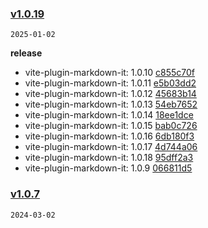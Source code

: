 ### [v1.0.19](https://gitee.com/Elora_Cloud/vite-plugin-markdown-it/compare/v1.0.7...v1.0.19)

`2025-01-02`

**release**

- vite-plugin-markdown-it: 1.0.10 [c855c70f](https://gitee.com/Elora_Cloud/vite-plugin-markdown-it/commits/c855c70f5aa0550ffc8621e73bd47c7dc55c1127)
- vite-plugin-markdown-it: 1.0.11 [e5b03dd2](https://gitee.com/Elora_Cloud/vite-plugin-markdown-it/commits/e5b03dd21cd9972eb8f61afef52e4d89e9fd9147)
- vite-plugin-markdown-it: 1.0.12 [45683b14](https://gitee.com/Elora_Cloud/vite-plugin-markdown-it/commits/45683b14bd26f1d589a61803ae67a1bb70a53ca1)
- vite-plugin-markdown-it: 1.0.13 [54eb7652](https://gitee.com/Elora_Cloud/vite-plugin-markdown-it/commits/54eb7652c5bad4e7c608c1584a16b3596f1ca583)
- vite-plugin-markdown-it: 1.0.14 [18ee1dce](https://gitee.com/Elora_Cloud/vite-plugin-markdown-it/commits/18ee1dce174df6e0a28bdd3b90c6f49fee070576)
- vite-plugin-markdown-it: 1.0.15 [bab0c726](https://gitee.com/Elora_Cloud/vite-plugin-markdown-it/commits/bab0c7260aab494a9056bdeb8602218f5618a9fc)
- vite-plugin-markdown-it: 1.0.16 [6db180f3](https://gitee.com/Elora_Cloud/vite-plugin-markdown-it/commits/6db180f38d5511e9fd91988f4b185c94c78a037f)
- vite-plugin-markdown-it: 1.0.17 [4d744a06](https://gitee.com/Elora_Cloud/vite-plugin-markdown-it/commits/4d744a06bd9f6078a29dd2d92bf0fac06fc18454)
- vite-plugin-markdown-it: 1.0.18 [95dff2a3](https://gitee.com/Elora_Cloud/vite-plugin-markdown-it/commits/95dff2a3229d2bd9867da10a1c0c9809f448884b)
- vite-plugin-markdown-it: 1.0.9 [066811d5](https://gitee.com/Elora_Cloud/vite-plugin-markdown-it/commits/066811d5b46b6b8638f771a866cf8b02cdb0206a)
### [v1.0.7](https://gitee.com/Elora_Cloud/vite-plugin-markdown-it/compare/v1.0.6...v1.0.7)

`2024-03-02`
